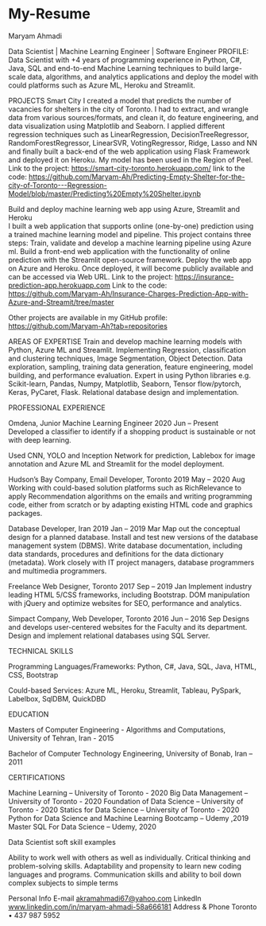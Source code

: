 # My-Resume

Maryam Ahmadi

Data Scientist | Machine Learning Engineer | Software Engineer
PROFILE: Data Scientist with +4 years of programming experience in Python, C#, Java, SQL and end-to-end Machine Learning techniques to build large-scale data, algorithms, and analytics applications and deploy the model with could platforms such as Azure ML, Heroku and Streamlit.

PROJECTS
Smart City
I created a model that predicts the number of vacancies for shelters in the city of Toronto. I had to extract, and wrangle data from various sources/formats, and clean it, do feature engineering, and data visualization using Matplotlib and Seaborn. I applied different regression techniques such as LinearRegression, DecisionTreeRegressor, RandomForestRegressor, LinearSVR, VotingRegressor, Ridge, Lasso and NN and finally built a back-end of the web application using Flask Framework and deployed it on Heroku. 
My model has been used in the Region of Peel.
Link to the project: https://smart-city-toronto.herokuapp.com/
link to the code: https://github.com/Maryam-Ah/Predicting-Empty-Shelter-for-the-city-of-Toronto---Regression-Model/blob/master/Predicting%20Empty%20Shelter.ipynb

Build and deploy machine learning web app using Azure, Streamlit and Heroku  
I built a web application that supports online (one-by-one) prediction using a trained machine learning model and pipeline. This project contains three steps:
Train, validate and develop a machine learning pipeline using Azure ml.
Build a front-end web application with the functionality of online prediction with the Streamlit open-source framework.
Deploy the web app on Azure and Heroku. Once deployed, it will become publicly available and can be accessed via Web URL.
Link to the project: https://insurance-prediction-app.herokuapp.com
Link to the code: https://github.com/Maryam-Ah/Insurance-Charges-Prediction-App-with-Azure-and-Streamit/tree/master

Other projects are available in my GitHub profile: https://github.com/Maryam-Ah?tab=repositories

AREAS OF EXPERTISE
Train and develop machine learning models with Python, Azure ML and Streamlit.
Implementing Regression, classification and clustering techniques, Image Segmentation, Object Detection.
Data exploration, sampling, training data generation, feature engineering, model building, and performance evaluation.
Expert in using Python libraries e.g. Scikit-learn, Pandas, Numpy, Matplotlib, Seaborn, Tensor flow/pytorch, Keras, PyCaret, Flask.
Relational database design and implementation.

PROFESSIONAL EXPERIENCE

Omdena, Junior Machine Learning Engineer                          2020 Jun – Present                                                                 
Developed a classifier to identify if a shopping product is sustainable or not with deep learning.

Used CNN, YOLO and Inception Network for prediction, Lablebox for image annotation and Azure ML and Streamlit for the model deployment.


Hudson’s Bay Company, Email Developer, Toronto                    2019 May – 2020 Aug
Working with could-based solution platforms such as RichRelevance to apply Recommendation algorithms on the emails and writing programming code, either from scratch or by adapting existing HTML code and graphics packages.


Database Developer, Iran       	                                  2019 Jan – 2019 Mar
Map out the conceptual design for a planned database.
Install and test new versions of the database management system (DBMS).
Write database documentation, including data standards, procedures and definitions for the data dictionary (metadata).
Work closely with IT project managers, database programmers and multimedia programmers.


Freelance Web Designer, Toronto                				           2017 Sep – 2019 Jan
Implement industry leading HTML 5/CSS frameworks, including Bootstrap.
DOM manipulation with jQuery and optimize websites for SEO, performance and analytics.

Simpact Company, Web Developer, Toronto	                        2016 Jun – 2016 Sep
Designs and develops user-centered websites for the Faculty and its department.
Design and implement relational databases using SQL Server. 


TECHNICAL SKILLS

Programming Languages/Frameworks: Python, C#, Java, SQL, Java, HTML, CSS, Bootstrap

Could-based Services: Azure ML, Heroku, Streamlit, Tableau, PySpark, Labelbox, SqlDBM, QuickDBD


EDUCATION

Masters of Computer Engineering - Algorithms and Computations, University of Tehran, Iran - 2015

Bachelor of Computer Technology Engineering, University of Bonab, Iran – 2011


CERTIFICATIONS

Machine Learning – University of Toronto - 2020
Big Data Management – University of Toronto - 2020
Foundation of Data Science – University of Toronto - 2020
Statics for Data Science – University of Toronto - 2020
Python for Data Science and Machine Learning Bootcamp – Udemy ,2019
Master SQL For Data Science – Udemy, 2020

Data Scientist soft skill examples

Ability to work well with others as well as individually.
Critical thinking and problem-solving skills.
Adaptability and propensity to learn new coding languages and programs.
Communication skills and ability to boil down complex subjects to simple terms


Personal Info
E-mail
akramahmadi67@yahoo.com 
LinkedIn
www.linkedin.com/in/maryam-ahmadi-58a666181
Address & Phone
Toronto • 437 987 5952































